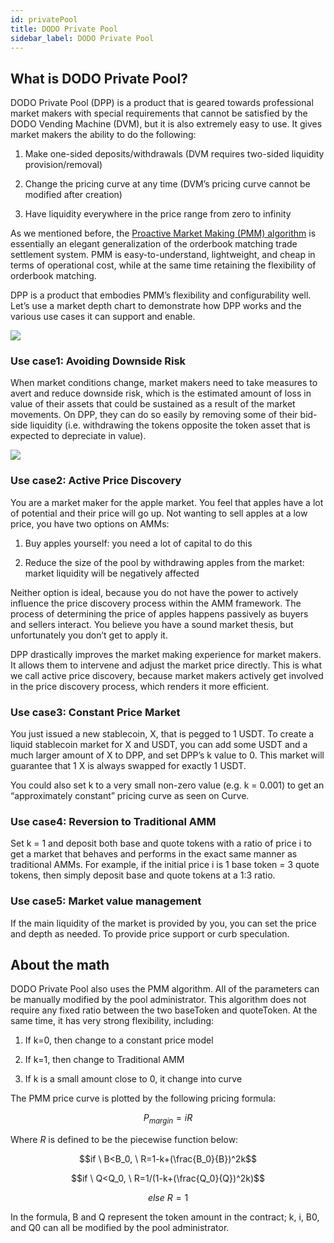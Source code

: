 ```yaml
---
id: privatePool
title: DODO Private Pool
sidebar_label: DODO Private Pool
---
```


## What is DODO Private Pool?

DODO Private Pool (DPP) is a product that is geared towards professional market makers with special requirements that cannot be satisfied by the DODO Vending Machine (DVM), but it is also extremely easy to use. It gives market makers the ability to do the following:

1. Make one-sided deposits/withdrawals (DVM requires two-sided liquidity provision/removal)

2. Change the pricing curve at any time (DVM’s pricing curve cannot be modified after creation)

3. Have liquidity everywhere in the price range from zero to infinity

As we mentioned before, the [Proactive Market Making (PMM) algorithm](./pmm) is essentially an elegant generalization of the orderbook matching trade settlement system. PMM is easy-to-understand, lightweight, and cheap in terms of operational cost, while at the same time retaining the flexibility of orderbook matching.

DPP is a product that embodies PMM’s flexibility and configurability well. Let’s use a market depth chart to demonstrate how DPP works and the various use cases it can support and enable.

![](https://dodoex.github.io/docs/img/dpp_1.png)

### Use case1: Avoiding Downside Risk

When market conditions change, market makers need to take measures to avert and reduce downside risk, which is the estimated amount of loss in value of their assets that could be sustained as a result of the market movements. On DPP, they can do so easily by removing some of their bid-side liquidity (i.e. withdrawing the tokens opposite the token asset that is expected to depreciate in value).

![](https://dodoex.github.io/docs/img/dpp_2.png)

### Use case2: Active Price Discovery

You are a market maker for the apple market. You feel that apples have a lot of potential and their price will go up. Not wanting to sell apples at a low price, you have two options on AMMs:

1. Buy apples yourself: you need a lot of capital to do this

2. Reduce the size of the pool by withdrawing apples from the market: market liquidity will be negatively affected

Neither option is ideal, because you do not have the power to actively influence the price discovery process within the AMM framework. The process of determining the price of apples happens passively as buyers and sellers interact. You believe you have a sound market thesis, but unfortunately you don’t get to apply it.

DPP drastically improves the market making experience for market makers. It allows them to intervene and adjust the market price directly. This is what we call active price discovery, because market makers actively get involved in the price discovery process, which renders it more efficient.

### Use case3: Constant Price Market

You just issued a new stablecoin, X, that is pegged to 1 USDT. To create a liquid stablecoin market for X and USDT, you can add some USDT and a much larger amount of X to DPP, and set DPP’s k value to 0. This market will guarantee that 1 X is always swapped for exactly 1 USDT.

You could also set k to a very small non-zero value (e.g. k = 0.001) to get an “approximately constant” pricing curve as seen on Curve.

### Use case4: Reversion to Traditional AMM

Set k = 1 and deposit both base and quote tokens with a ratio of price i to get a market that behaves and performs in the exact same manner as traditional AMMs. For example, if the initial price i is 1 base token = 3 quote tokens, then simply deposit base and quote tokens at a 1:3 ratio.

### Use case5: Market value management

If the main liquidity of the market is provided by you, you can set the price and depth as needed. To provide price support or curb speculation.


## About the math

DODO Private Pool also uses the PMM algorithm. All of the parameters can be manually modified by the pool administrator. This algorithm does not require any fixed ratio between the two baseToken and quoteToken. At the same time, it has very strong flexibility, including:

1. If k=0, then change to a constant price model

2. If k=1, then change to Traditional AMM

3. If k is a small amount close to 0, it change into curve

The PMM price curve is plotted by the following pricing formula:

$$P_{margin}=iR$$

Where $R$ is defined to be the piecewise function below:

$$if \ B<B_0, \ R=1-k+(\frac{B_0}{B})^2k$$

$$if \ Q<Q_0, \ R=1/(1-k+(\frac{Q_0}{Q})^2k)$$

$$else \ R=1$$

In the formula, B and Q represent the token amount in the contract; k, i, B0, and Q0 can all be modified by the pool administrator.